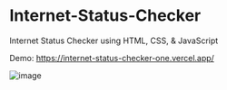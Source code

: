 # Internet-Status-Checker

Internet Status Checker using HTML, CSS, & JavaScript

Demo: https://internet-status-checker-one.vercel.app/

![image](https://github.com/Salman-uddin/Internet-Status-Checker/assets/96487875/7609b69d-7d71-4c32-8ead-80c6a97fbd39)
